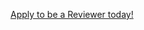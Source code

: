 [Apply to be a Reviewer today!](https://docs.google.com/forms/d/1eDXQjfCLmNTJdP2d0iDqfE2Yt5Op7qZIQ6PDLBG50_Q/edit)